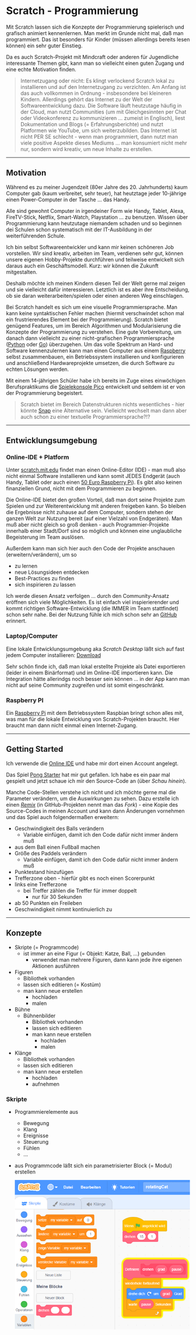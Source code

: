 # Scratch - Programmierung

Mit Scratch lassen sich die Konzepte der Programmierung spielerisch und grafisch animiert kennenlernen. Man merkt im Grunde nicht mal, daß man programmiert. Das ist besonders für Kinder (müssen allerdings bereits lesen können) ein sehr guter Einstieg.

Da es auch Scratch-Projekt mit Mindcraft oder anderen für Jugendliche interessante Themen gibt, kann man so vielleicht einen guten Zugang und eine echte Motivation finden.

> Internetzugang oder nicht: Es klingt verlockend Scratch lokal zu installieren und auf den Internetzugang zu verzichten. Am Anfang ist das auch vollkommen in Ordnung - insbesondere bei kleineren Kindern. Allerdings gehört das Internet zu der Welt der Softwareentwicklung dazu. Die Software läuft heutzutage häufig in der Cloud, man nutzt Communities (um mit Gleichgesinnten per Chat oder Videokonferenz zu kommunizieren ... zumeist in Englisch), liest Dokumentation und Blogs (= Erfahrungsberichte) und nutzt Platformen wie YouTube, um sich weiterzubilden. Das Internet ist nicht PER SE schlecht - wenn man programmiert, dann nutzt man viele positive Aspekte dieses Mediums ... man konsumiert nicht mehr nur, sondern wird kreativ, um neue Inhalte zu erstellen.

---

## Motivation

Während es zu meiner Jugendzeit (80er Jahre des 20. Jahrhunderts) kaum Computer gab (kaum verbreitet, sehr teuer), hat heutztage jeder 10-jährige einen Power-Computer in der Tasche ... das Handy.

Alle sind gewohnt Computer in irgendeiner Form wie Handy, Tablet, Alexa, FireTV-Stick, Netflix, Smart-Watch, Playstation ... zu benutzen. Wissen über Programmierung kann heutzutage niemandem schaden und so beginnen dei Schulen schon systematisch mit der IT-Ausbildung in der weiterführenden Schule.

Ich bin selbst Softwareentwickler und kann mir keinen schöneren Job vorstellen. Wir sind kreativ, arbeiten im Team, verdienen sehr gut, können unsere eigenen Hobby-Projekte durchführen und teilweise entwickelt sich daraus auch ein Geschäftsmodell. Kurz: wir können die Zukunft mitgestalten.

Deshalb möchte ich meinen Kindern diesen Teil der Welt gerne mal zeigen und sie vielleicht dafür interessieren. Letztlich ist es aber ihre Entscheidung, ob sie daran weiterarbeiten/spielen oder einen anderen Weg einschlagen.

Bei Scratch handelt es sich um eine visuelle Programmiersprache. Man kann keine syntaktischen Fehler machen (hiermit verschwindet schon mal ein frustrierendes Element bei der Programmierung). Scratch bietet genügend Features, um im Bereich Algorithmen und Modularisierung die Konzepte der Programmierung zu verstehen. Eine gute Vorbereitung, um danach dann vielleicht zu einer nicht-grafischen Programmiersprache ([Python](python.md) oder [Go](golang.md)) überzugehen. Um das volle Spektrum an Hard- und Software kennenzulernen kann man einen Computer aus einem [Raspberry](raspberrypi.md) selbst zusammenbauen, ein Betriebssystem installieren und konfigurieren und anschließend Hardwareprojekte umsetzen, die durch Software zu echten Lösungen werden.

Mit einem 14-jährigen Schüler habe ich bereits im Zuge eines einwöchigen Berufspraktikums die [Spielekonsole Pico](https://github.com/mobi3006/pico) entwickelt und seitdem ist er von der Programmierung begeistert.

> Scratch bietet im Bereich Datenstrukturen nichts wesentliches - hier könnte [Snap](https://ddi.ifi.lmu.de/tdi/2013/upload/workshop-programmieren-mit-snap) eine Alternative sein. Vielleicht wechselt man dann aber auch schon zu einer textuelle Programmiersprache?!?

---

## Entwicklungsumgebung

### Online-IDE + Platform

Unter [scratch.mit.edu](https://scratch.mit.edu/) findet man einen Online-Editor (IDE) - man muß also nicht einmal Software installieren und kann somit JEDES Endgerät (auch Handy, Tablet oder auch einen [50 Euro Raspberry Pi](raspberrypi.md)). Es gibt also keinen finanziellen Grund, nicht mit dem Programmieren zu beginnen.

Die Online-IDE bietet den großen Vorteil, daß man dort seine Projekte zum Spielen und zur Weiterentwicklung mit anderen freigeben kann. So bleiben die Ergebnisse nicht zuhause auf dem Computer, sondern stehen der ganzen Welt zur Nutzung bereit (auf einer Vielzahl von Endgeräten). Man muß aber nicht gleich so groß denken - auch Programmier-Projekte innerhalb einer Stadt/Dorf sind so möglich und können eine unglaubliche Begeisterung im Team auslösen.

Außerdem kann man sich hier auch den Code der Projekte anschauen (erweitern/verändern), um so

* zu lernen
* neue Lösungsideen entdecken
* Best-Practices zu finden
* sich inspirieren zu lassen

Ich werde diesen Ansatz verfolgen ... durch den Community-Ansatz eröffnen sich viele Möglichkeiten. Es ist einfach viel inspierierender und kommt richtigen Software-Entwicklung (die IMMER im Team stattfindet) schon sehr nahe. Bei der Nutzung fühle ich mich schon sehr an [GitHub](https://github.com/) erinnert.

### Laptop/Computer

Eine lokale Entwicklungsumgebung aka *Scratch Desktop* läßt sich auf fast jedem Computer installieren: [Download](https://scratch.mit.edu/download)

Sehr schön finde ich, daß man lokal erstellte Projekte als Datei exportieren (leider in einem Binärformat) und im Online-IDE importieren kann. Die Integration hätte allerindgs noch besser sein können ... in der App kann man nicht auf seine Community zugreifen und ist somit eingeschränkt.

### Raspberry PI

Ein [Raspberry Pi](raspberrypi.md) mit dem Betriebssystem Raspbian bringt schon alles mit, was man für die lokale Entwicklung von Scratch-Projekten braucht. Hier braucht man dann nicht einmal einen Internet-Zugang.

---

## Getting Started

Ich verwende die [Online IDE](https://scratch.mit.edu/) und habe mir dort einen Account angelegt.

Das Spiel [Pong Starter](https://scratch.mit.edu/projects/10000036) hat mir gut gefallen. Ich habe es ein paar mal gespielt und jetzt schaue ich mir den Source-Code an (über *Schau hinein*).

Manche Code-Stellen verstehe ich nicht und ich möchte gerne mal die Parameter verändern, um die Auswirkungen zu sehen. Dazu erstelle ich einen [*Remix*](https://scratch.mit.edu/projects/378289380) (in GitHub-Projekten nennt man das *Fork*) - eine Kopie des Source-Codes in meinen Account und kann dann Änderungen vornehmen und das Spiel auch folgendermaßen erweitern:

* Geschwindigkeit des Balls verändern
  * Variable einfügen, damit ich den Code dafür nicht immer ändern muß
* aus dem Ball einen Fußball machen
* Größe des Paddels verändern
  * Variable einfügen, damit ich den Code dafür nicht immer ändern muß
* Punktestand hinzufügen
* Trefferzone oben - hierfür  gibt es noch einen Scorerpunkt
* links eine Trefferzone
  * bei Treffer zählen die Treffer für immer doppelt
    * nur für 30 Sekunden
* ab 50 Punkten ein Freileben
* Geschwindigkeit nimmt kontinuierlich zu

---

## Konzepte

* Skripte (= Programmcode)
  * ist immer an eine Figur (= Objekt: Katze, Ball, ...) gebunden
    * verwendet man mehrere Figuren, dann kann jede ihre eigenen Aktionen ausführen
* Figuren
  * Bibliothek vorhanden
  * lassen sich editieren (= Kostüm)
  * man kann neue erstellen
    * hochladen
    * malen
* Bühne
  * Bühnenbilder
    * Bibliothek vorhanden
    * lassen sich editieren
    * man kann neue erstellen
      * hochladen
      * malen
* Klänge
  * Bibliothek vorhanden
  * lassen sich editieren
  * man kann neue erstellen
    * hochladen
    * aufnehmen

### Skripte

* Programmierelemente aus
  * Bewegung
  * Klang
  * Ereignisse
  * Steuerung
  * Fühlen
  * ...
* aus Programmcode läßt sich ein parametrisierter Block (= Modul) erstellen

  ![Scratch](images/scratch-bloecke.png)